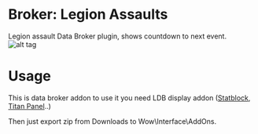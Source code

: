# Broker: Legion Assaults
Legion assault Data Broker plugin, shows countdown to next event.
![alt tag](https://raw.githubusercontent.com/Mindii/Broker_LegionAssaults/master/screen.png)

# Usage
This is data broker addon to use it you need LDB display addon 
([Statblock](https://mods.curse.com/addons/wow/stat-block-core), [Titan Panel](https://mods.curse.com/addons/wow/titan-panel)..)

Then just export zip from Downloads to Wow\Interface\AddOns.
